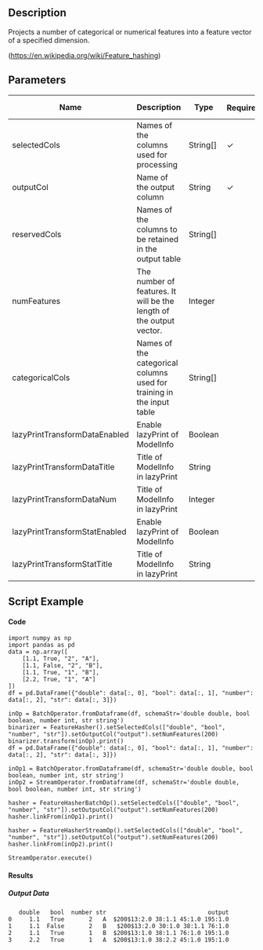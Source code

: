 ## Description
Projects a number of categorical or numerical features into a feature vector of a specified dimension.

 (https://en.wikipedia.org/wiki/Feature_hashing)

## Parameters
| Name | Description | Type | Required？ | Default Value |
| --- | --- | --- | --- | --- |
| selectedCols | Names of the columns used for processing | String[] | ✓ |  |
| outputCol | Name of the output column | String | ✓ |  |
| reservedCols | Names of the columns to be retained in the output table | String[] |  | null |
| numFeatures | The number of features. It will be the length of the output vector. | Integer |  | 262144 |
| categoricalCols | Names of the categorical columns used for training in the input table | String[] |  |  |
| lazyPrintTransformDataEnabled | Enable lazyPrint of ModelInfo | Boolean |  | false |
| lazyPrintTransformDataTitle | Title of ModelInfo in lazyPrint | String |  | null |
| lazyPrintTransformDataNum | Title of ModelInfo in lazyPrint | Integer |  | -1 |
| lazyPrintTransformStatEnabled | Enable lazyPrint of ModelInfo | Boolean |  | false |
| lazyPrintTransformStatTitle | Title of ModelInfo in lazyPrint | String |  | null |

## Script Example
#### Code
```
import numpy as np
import pandas as pd
data = np.array([
    [1.1, True, "2", "A"],
    [1.1, False, "2", "B"],
    [1.1, True, "1", "B"],
    [2.2, True, "1", "A"]
])
df = pd.DataFrame({"double": data[:, 0], "bool": data[:, 1], "number": data[:, 2], "str": data[:, 3]})

inOp = BatchOperator.fromDataframe(df, schemaStr='double double, bool boolean, number int, str string')
binarizer = FeatureHasher().setSelectedCols(["double", "bool", "number", "str"]).setOutputCol("output").setNumFeatures(200)
binarizer.transform(inOp).print()
df = pd.DataFrame({"double": data[:, 0], "bool": data[:, 1], "number": data[:, 2], "str": data[:, 3]})

inOp1 = BatchOperator.fromDataframe(df, schemaStr='double double, bool boolean, number int, str string')
inOp2 = StreamOperator.fromDataframe(df, schemaStr='double double, bool boolean, number int, str string')

hasher = FeatureHasherBatchOp().setSelectedCols(["double", "bool", "number", "str"]).setOutputCol("output").setNumFeatures(200)
hasher.linkFrom(inOp1).print()

hasher = FeatureHasherStreamOp().setSelectedCols(["double", "bool", "number", "str"]).setOutputCol("output").setNumFeatures(200)
hasher.linkFrom(inOp2).print()

StreamOperator.execute()
```

#### Results

##### Output Data
```
   double   bool  number str                             output
0     1.1   True       2   A  $200$13:2.0 38:1.1 45:1.0 195:1.0
1     1.1  False       2   B   $200$13:2.0 30:1.0 38:1.1 76:1.0
2     1.1   True       1   B  $200$13:1.0 38:1.1 76:1.0 195:1.0
3     2.2   True       1   A  $200$13:1.0 38:2.2 45:1.0 195:1.0
```
